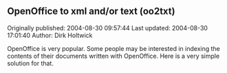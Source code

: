## OpenOffice to xml and/or text (oo2txt)

Originally published: 2004-08-30 09:57:44
Last updated: 2004-08-30 17:01:40
Author: Dirk Holtwick

OpenOffice is very popular. Some people may be interested in indexing the contents of their documents written with OpenOffice. Here is a very simple solution for that.
